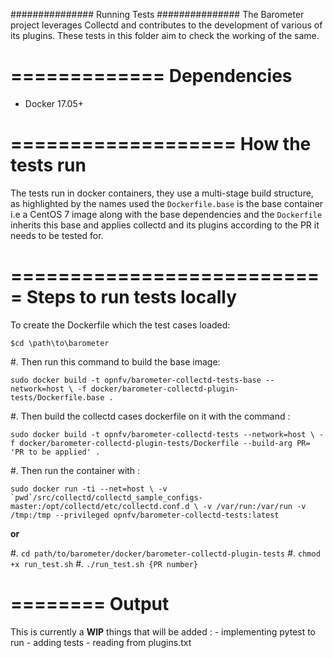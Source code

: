 ###############
 Running Tests
###############
The Barometer project leverages Collectd and contributes to the development of
various of its plugins. These tests in this folder aim to check the working of
the same.

=============
Dependencies
=============

* Docker 17.05+

===================
How the tests run
===================

The tests run in docker containers, they use a multi-stage build structure, as
highlighted by the names used the `Dockerfile.base` is the base container i.e a
CentOS 7 image along with the base dependencies and the `Dockerfile` inherits
this base and applies collectd and its plugins according to the PR it needs to
be tested for.

===========================
Steps to run tests locally
===========================

To create the Dockerfile which the test cases loaded:

``$cd \path\to\barometer``

#. Then run this command to build the base image:

   ``sudo docker build -t opnfv/barometer-collectd-tests-base --network=host \
   -f docker/barometer-collectd-plugin-tests/Dockerfile.base .``

#. Then build the collectd cases dockerfile on it with the command :

   ``sudo docker build -t opnfv/barometer-collectd-tests --network=host \
   -f docker/barometer-collectd-plugin-tests/Dockerfile --build-arg PR= 'PR to be applied' .``

#. Then run the container with :

   ``sudo docker run -ti --net=host \
   -v `pwd`/src/collectd/collectd_sample_configs-master:/opt/collectd/etc/collectd.conf.d \
   -v /var/run:/var/run -v /tmp:/tmp --privileged opnfv/barometer-collectd-tests:latest``

**or**

#. ``cd path/to/barometer/docker/barometer-collectd-plugin-tests``
#. ``chmod +x run_test.sh``
#. ``./run_test.sh {PR number}``

========
Output
========

This is currently a **WIP** things that will be added :
    - implementing pytest to run
    - adding tests
    - reading from plugins.txt
